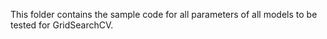 This folder contains the sample code for all parameters of all models to be tested for GridSearchCV.

